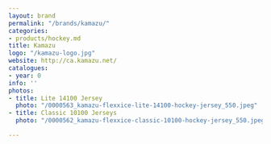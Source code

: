 ```yaml
---
layout: brand
permalink: "/brands/kamazu/"
categories:
- products/hockey.md
title: Kamazu
logo: "/kamazu-logo.jpg"
website: http://ca.kamazu.net/
catalogues:
- year: 0
info: ''
photos:
- title: Lite 14100 Jersey
  photo: "/0000563_kamazu-flexxice-lite-14100-hockey-jersey_550.jpeg"
- title: Classic 10100 Jerseys
  photo: "/0000562_kamazu-flexxice-classic-10100-hockey-jersey_550.jpeg"

---
```

